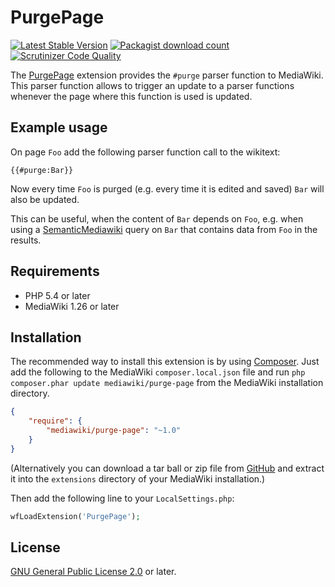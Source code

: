 # PurgePage

[![Latest Stable Version](https://poser.pugx.org/mediawiki/purge-page/v/stable)](https://packagist.org/packages/mediawiki/purge-page)
[![Packagist download count](https://poser.pugx.org/mediawiki/purge-page/downloads)](https://packagist.org/packages/mediawiki/purge-page)
[![Scrutinizer Code Quality](https://scrutinizer-ci.com/g/s7eph4n/PurgePage/badges/quality-score.png?b=master)](https://scrutinizer-ci.com/g/s7eph4n/PurgePage/?branch=master)

The [PurgePage][mw-purge-page] extension provides the `#purge` parser function
to MediaWiki. This parser function allows to trigger an update to a parser
functions whenever the page where this function is used is updated.

## Example usage

On page `Foo` add the following parser function call to the wikitext:
```
{{#purge:Bar}}
```

Now every time `Foo` is purged (e.g. every time it is edited and saved) `Bar`
will also be updated.

This can be useful, when the content of `Bar` depends on `Foo`, e.g. when using
a [SemanticMediawiki][SMW] query on `Bar` that contains data from `Foo` in the
results.

## Requirements

- PHP 5.4 or later
- MediaWiki 1.26 or later

## Installation

The recommended way to install this extension is by using [Composer][composer].
Just add the following to the MediaWiki `composer.local.json` file and run
`php composer.phar update mediawiki/purge-page` from the MediaWiki
installation directory.

```json
{
	"require": {
		"mediawiki/purge-page": "~1.0"
	}
}
```

(Alternatively you can download a tar ball or zip file from
[GitHub](https://github.com/s7eph4n/PurgePage/releases/latest)
and extract it into the `extensions` directory of your MediaWiki installation.)

Then add the following line to your `LocalSettings.php`:
```php
wfLoadExtension('PurgePage');
```

## License

[GNU General Public License 2.0][license] or later.

[license]: https://www.gnu.org/copyleft/gpl.html
[mw-purge-page]: https://www.mediawiki.org/wiki/Extension:PurgePage
[composer]: https://getcomposer.org/
[SMW]: https://www.semantic-mediawiki.org
